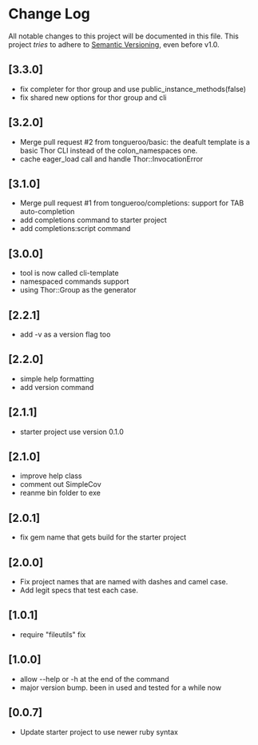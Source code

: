 # Change Log

All notable changes to this project will be documented in this file.
This project *tries* to adhere to [Semantic Versioning](http://semver.org/), even before v1.0.

## [3.3.0]
- fix completer for thor group and use public_instance_methods(false)
- fix shared new options for thor group and cli

## [3.2.0]
- Merge pull request #2 from tongueroo/basic: the deafult template is a basic Thor CLI instead of the colon_namespaces one.
- cache eager_load call and handle Thor::InvocationError

## [3.1.0]
- Merge pull request #1 from tongueroo/completions: support for TAB auto-completion
- add completions command to starter project
- add completions:script command

## [3.0.0]
- tool is now called cli-template
- namespaced commands support
- using Thor::Group as the generator

## [2.2.1]
- add -v as a version flag too

## [2.2.0]
- simple help formatting
- add version command

## [2.1.1]

- starter project use version 0.1.0

## [2.1.0]

- improve help class
- comment out SimpleCov
- reanme bin folder to exe

## [2.0.1]

- fix gem name that gets build for the starter project

## [2.0.0]

- Fix project names that are named with dashes and camel case.
- Add legit specs that test each case.

## [1.0.1]

- require "fileutils" fix

## [1.0.0]

- allow --help or -h at the end of the command
- major version bump. been in used and tested for a while now

## [0.0.7]

- Update starter project to use newer ruby syntax
